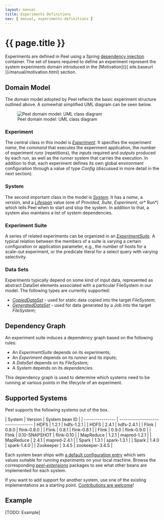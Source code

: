 ```yaml
---
layout: manual
title: Experiments Definitions
nav: [ manual, experiments-definitions ]
---
```


# {{ page.title }}

Experiments are defined in Peel using a Spring [dependency injection](https://en.wikipedia.org/wiki/Dependency_injection) container. The set of beans required to define an experiment represent the system experiments domain introduced in the [Motivation]({{ site.baseurl }}/manual/motivation.html) section.

## Domain Model

The domain model adopted by Peel reflects the basic experiment structure outlined above. A somewhat simplified UML diagram can be seen below.

<div class="row">
    <figure class="large-10 large-centered medium-11 medium-centered small-12 small-centered columns">
        <img src="{{ site.baseurl }}/img/domain_model_uml.svg" title="Peel domain model: UML class diagram" alt="Peel domain model: UML class diagram" /><br />
        <figcaption>Peel domain model: UML class diagram</figcaption>
    </figure>
</div>

### Experiment

The central class in this model is [*Experiment*](https://github.com/stratosphere/peel/blob/master/peel-core/src/main/scala/eu/stratosphere/peel/core/beans/experiment/Experiment.scala). It specifies the experiment *name*, the *command* that executes the experiment application, the number of experiment *runs* (repetitions), the *inputs* required and *outputs* produced by each run, as well as the *runner* system that carries the execution. In addition to that, each experiment defines its own global environment configuration through a value of type *Config* (discussed in more detail in the next section).

### System

The second important class in the model is [*System*](https://github.com/stratosphere/peel/blob/master/peel-core/src/main/scala/eu/stratosphere/peel/core/beans/experiment/Experiment.scala). It has a *name*, a *version*, and a [*Lifespan*](https://github.com/stratosphere/peel/blob/master/peel-core/src/main/scala/eu/stratosphere/peel/core/beans/system/Lifespan.scala) value (one of *Provided*, *Suite*, *Experiment*, or* Run*) which tells Peel when to start and stop the system. In addition to that, a system also maintains a list of system dependencies.

### Experiment Suite

A series of related experiments can be organized in an [*ExperimentSuite*](https://github.com/stratosphere/peel/blob/master/peel-core/src/main/scala/eu/stratosphere/peel/core/beans/experiment/ExperimentSuite.scala). A typical relation between the members of a suite is varying a certain configuration or application parameter, e.g., the number of hosts for a scale-out experiment, or the predicate literal for a select query with varying selectivity.

### Data Sets

Experiments typically depend on some kind of input data, represented as abstract DataSet elements associated with a particular FileSystem in our model. The following types are currently supported:

* [*CopiedDataSet*](https://github.com/stratosphere/peel/blob/master/peel-core/src/main/scala/eu/stratosphere/peel/core/beans/data/CopiedDataSet.scala) - used for static data copied into the target *FileSystem*;
* [*GeneratedDataSet*](https://github.com/stratosphere/peel/blob/master/peel-core/src/main/scala/eu/stratosphere/peel/core/beans/data/GeneratedDataSet.scala) - used for data generated by a Job into the target *FileSystem*;

## Dependency Graph

An experiment suite induces a dependency graph based on the following rules:

* An *ExperimentSuite* depends on its experiments;
* An *Experiment* depends on its *runner* and its *inputs*;
* A *DataSet* depends on its *FileSystem*;
* A *System* depends on its *dependencies*.

This dependency graph is used to determine which systems need to be running at various points in the lifecycle of an experiment.

## Supported Systems

Peel supports the following systems out of the box.

| System           | Version        | System bean ID  |
| ---------------- | ----------------------------------
| HDFS             | 1.2.1          | hdfs-1.2.1      |
| HDFS             | 2.4.1          | hdfs-2.4.1      |
| Flink            | 0.8.0          | flink-0.8.0     |
| Flink            | 0.8.1          | flink-0.8.1     |
| Flink            | 0.9.0          | flink-0.9.0     |
| Flink            | 0.10-SNAPSHOT  | flink-0.10      |
| MapReduce        | 1.2.1          | mapred-1.2.1    |
| MapReduce        | 2.4.1          | mapred-2.4.1    |
| Spark            | 1.3.1          | spark-1.3.1     |
| Spark            | 1.4.0          | spark-1.4.0     |
| Zookeeper        | 3.4.5          | zookeeper-3.4.5 |

Each system bean ships with [a default configuration entry](https://github.com/stratosphere/peel/tree/master/peel-extensions/src/main/resources) which sets values suitable for running experiments on your local machine. Browse the corresponding [*peel-extensions*](https://github.com/stratosphere/peel/tree/master/peel-extensions/src/main/scala/eu/stratosphere/peel/extensions) packages to see what other beans are implemented for each system.

If you want to add support for another system, use one of the existing implementations as a starting point. [Contributions are welcome](https://github.com/stratosphere/peel/pulls)!

## Example

[TODO: Example]